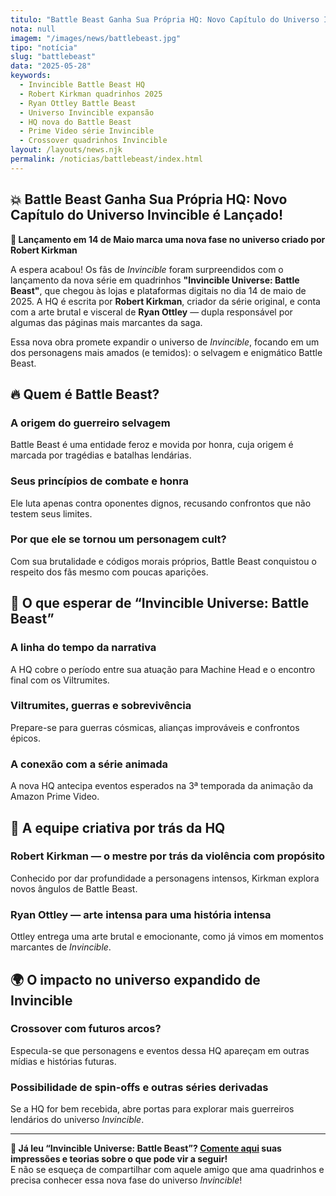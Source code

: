```yaml
---
titulo: "Battle Beast Ganha Sua Própria HQ: Novo Capítulo do Universo Invincible é Lançado!"
nota: null
imagem: "/images/news/battlebeast.jpg"
tipo: "notícia"
slug: "battlebeast"
data: "2025-05-28"
keywords:
  - Invincible Battle Beast HQ
  - Robert Kirkman quadrinhos 2025
  - Ryan Ottley Battle Beast
  - Universo Invincible expansão
  - HQ nova do Battle Beast
  - Prime Video série Invincible
  - Crossover quadrinhos Invincible
layout: /layouts/news.njk
permalink: /noticias/battlebeast/index.html
---
```


## 💥 Battle Beast Ganha Sua Própria HQ: Novo Capítulo do Universo Invincible é Lançado!

**📅 Lançamento em 14 de Maio marca uma nova fase no universo criado por Robert Kirkman**

A espera acabou! Os fãs de *Invincible* foram surpreendidos com o lançamento da nova série em quadrinhos **"Invincible Universe: Battle Beast"**, que chegou às lojas e plataformas digitais no dia 14 de maio de 2025. A HQ é escrita por **Robert Kirkman**, criador da série original, e conta com a arte brutal e visceral de **Ryan Ottley** — dupla responsável por algumas das páginas mais marcantes da saga.

Essa nova obra promete expandir o universo de *Invincible*, focando em um dos personagens mais amados (e temidos): o selvagem e enigmático Battle Beast.

## 🔥 Quem é Battle Beast?

### A origem do guerreiro selvagem

Battle Beast é uma entidade feroz e movida por honra, cuja origem é marcada por tragédias e batalhas lendárias.

### Seus princípios de combate e honra

Ele luta apenas contra oponentes dignos, recusando confrontos que não testem seus limites.

### Por que ele se tornou um personagem cult?

Com sua brutalidade e códigos morais próprios, Battle Beast conquistou o respeito dos fãs mesmo com poucas aparições.

## 🚀 O que esperar de “Invincible Universe: Battle Beast”

### A linha do tempo da narrativa

A HQ cobre o período entre sua atuação para Machine Head e o encontro final com os Viltrumites.

### Viltrumites, guerras e sobrevivência

Prepare-se para guerras cósmicas, alianças improváveis e confrontos épicos.

### A conexão com a série animada

A nova HQ antecipa eventos esperados na 3ª temporada da animação da Amazon Prime Video.

## 🎨 A equipe criativa por trás da HQ

### Robert Kirkman — o mestre por trás da violência com propósito

Conhecido por dar profundidade a personagens intensos, Kirkman explora novos ângulos de Battle Beast.

### Ryan Ottley — arte intensa para uma história intensa

Ottley entrega uma arte brutal e emocionante, como já vimos em momentos marcantes de *Invincible*.

## 🌍 O impacto no universo expandido de Invincible

### Crossover com futuros arcos?

Especula-se que personagens e eventos dessa HQ apareçam em outras mídias e histórias futuras.

### Possibilidade de spin-offs e outras séries derivadas

Se a HQ for bem recebida, abre portas para explorar mais guerreiros lendários do universo *Invincible*.

---

**📢 Já leu “Invincible Universe: Battle Beast”? [Comente aqui](/contacto.html) suas impressões e teorias sobre o que pode vir a seguir!**  
E não se esqueça de compartilhar com aquele amigo que ama quadrinhos e precisa conhecer essa nova fase do universo *Invincible*!
